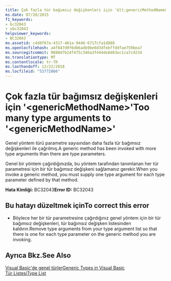 ```yaml
---
title: Çok fazla tür bağımsız değişkenleri için '&lt;genericMethodName&gt;'
ms.date: 07/20/2015
f1_keywords:
- bc32043
- vbc32043
helpviewer_keywords:
- BC32043
ms.assetid: c4d8f67a-4317-461a-9446-6717cfa1d888
ms.openlocfilehash: a4f847d9f6db6adb9be6d3dfebffddfae759bea7
ms.sourcegitcommit: 0888d7b24f475c346a3f444de8d83ec1ca7cd234
ms.translationtype: MT
ms.contentlocale: tr-TR
ms.lasthandoff: 12/22/2018
ms.locfileid: "53772866"
---
```

# <a name="too-many-type-arguments-to-ltgenericmethodnamegt"></a><span data-ttu-id="0dbda-102">Çok fazla tür bağımsız değişkenleri için '&lt;genericMethodName&gt;'</span><span class="sxs-lookup"><span data-stu-id="0dbda-102">Too many type arguments to '&lt;genericMethodName&gt;'</span></span>
<span data-ttu-id="0dbda-103">Genel yöntem türü parametre sayısından daha fazla tür bağımsız değişkenleri ile çağrılmış.</span><span class="sxs-lookup"><span data-stu-id="0dbda-103">A generic method has been invoked with more type arguments than there are type parameters.</span></span>  
  
 <span data-ttu-id="0dbda-104">Genel bir yöntem çağırdığınızda, bu yöntem tarafından tanımlanan her tür parametresi için bir tür bağımsız değişkeni sağlamanız gerekir.</span><span class="sxs-lookup"><span data-stu-id="0dbda-104">When you invoke a generic method, you must supply one type argument for each type parameter defined by that method.</span></span>  
  
 <span data-ttu-id="0dbda-105">**Hata Kimliği:** BC32043</span><span class="sxs-lookup"><span data-stu-id="0dbda-105">**Error ID:** BC32043</span></span>  
  
## <a name="to-correct-this-error"></a><span data-ttu-id="0dbda-106">Bu hatayı düzeltmek için</span><span class="sxs-lookup"><span data-stu-id="0dbda-106">To correct this error</span></span>  
  
-   <span data-ttu-id="0dbda-107">Böylece her bir tür parametresine çağırdığınız genel yöntem için bir tür bağımsız değişkenleri, tür bağımsız değişken listesinden kaldırın.</span><span class="sxs-lookup"><span data-stu-id="0dbda-107">Remove type arguments from your type argument list so that there is one for each type parameter on the generic method you are invoking.</span></span>  
  
## <a name="see-also"></a><span data-ttu-id="0dbda-108">Ayrıca Bkz.</span><span class="sxs-lookup"><span data-stu-id="0dbda-108">See Also</span></span>  
 [<span data-ttu-id="0dbda-109">Visual Basic'de genel türler</span><span class="sxs-lookup"><span data-stu-id="0dbda-109">Generic Types in Visual Basic</span></span>](../../visual-basic/programming-guide/language-features/data-types/generic-types.md)  
 [<span data-ttu-id="0dbda-110">Tür Listesi</span><span class="sxs-lookup"><span data-stu-id="0dbda-110">Type List</span></span>](../../visual-basic/language-reference/statements/type-list.md)
